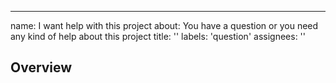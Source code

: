---
name: I want help with this project
about: You have a question or you need any kind of help about this project
title: ''
labels: 'question'
assignees: ''

## Overview


